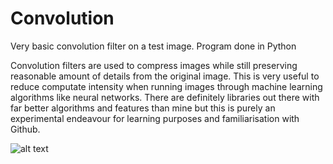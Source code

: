 # Convolution
Very basic convolution filter on a test image. Program done in Python

Convolution filters are used to compress images while still preserving reasonable amount of details from the original image. This is very useful to reduce computate intensity when running images through machine learning algorithms like neural networks. There are definitely libraries out there with far better algorithms and features than mine but this is purely an experimental endeavour for learning purposes and familiarisation with Github.   

![alt text](https://kalfiq@github.com/kalfiq/Convolution/blob/main/test.jpg)
